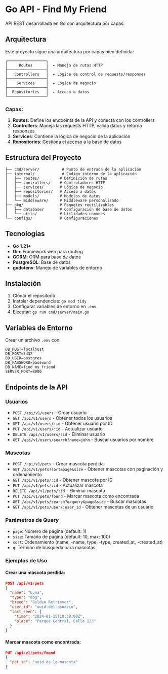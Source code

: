 # Go API - Find My Friend

API REST desarrollada en Go con arquitectura por capas.

## Arquitectura

Este proyecto sigue una arquitectura por capas bien definida:

```
┌─────────────────┐
│     Routes      │  ← Manejo de rutas HTTP
├─────────────────┤
│   Controllers   │  ← Lógica de control de requests/responses
├─────────────────┤
│    Services     │  ← Lógica de negocio
├─────────────────┤
│  Repositories   │  ← Acceso a datos
└─────────────────┘
```

### Capas:

1. **Routes**: Define los endpoints de la API y conecta con los controllers
2. **Controllers**: Maneja las requests HTTP, valida datos y retorna responses
3. **Services**: Contiene la lógica de negocio de la aplicación
4. **Repositories**: Gestiona el acceso a la base de datos

## Estructura del Proyecto

```
├── cmd/server/          # Punto de entrada de la aplicación
├── internal/            # Código interno de la aplicación
│   ├── routes/         # Definición de rutas
│   ├── controllers/    # Controladores HTTP
│   ├── services/       # Lógica de negocio
│   ├── repositories/   # Acceso a datos
│   ├── models/         # Modelos de datos
│   └── middleware/     # Middleware personalizado
├── pkg/                # Paquetes reutilizables
│   ├── database/       # Configuración de base de datos
│   └── utils/          # Utilidades comunes
└── configs/            # Configuraciones
```

## Tecnologías

- **Go 1.21+**
- **Gin**: Framework web para routing
- **GORM**: ORM para base de datos
- **PostgreSQL**: Base de datos
- **godotenv**: Manejo de variables de entorno

## Instalación

1. Clonar el repositorio
2. Instalar dependencias: `go mod tidy`
3. Configurar variables de entorno en `.env`
4. Ejecutar: `go run cmd/server/main.go`

## Variables de Entorno

Crear un archivo `.env` con:

```env
DB_HOST=localhost
DB_PORT=5432
DB_USER=postgres
DB_PASSWORD=password
DB_NAME=find_my_friend
SERVER_PORT=8080
```

## Endpoints de la API

### Usuarios
- `POST /api/v1/users` - Crear usuario
- `GET /api/v1/users` - Obtener todos los usuarios
- `GET /api/v1/users/:id` - Obtener usuario por ID
- `PUT /api/v1/users/:id` - Actualizar usuario
- `DELETE /api/v1/users/:id` - Eliminar usuario
- `GET /api/v1/users/search?name=john` - Buscar usuarios por nombre

### Mascotas
- `POST /api/v1/pets` - Crear mascota perdida
- `GET /api/v1/pets?sort&page&size` - Obtener mascotas con paginación y ordenamiento
- `GET /api/v1/pets/:id` - Obtener mascota por ID
- `PUT /api/v1/pets/:id` - Actualizar mascota
- `DELETE /api/v1/pets/:id` - Eliminar mascota
- `PUT /api/v1/pets/found` - Marcar mascota como encontrada
- `GET /api/v1/pets/search?q=query&page&size` - Buscar mascotas
- `GET /api/v1/pets/user/:user_id` - Obtener mascotas de un usuario

### Parámetros de Query
- `page`: Número de página (default: 1)
- `size`: Tamaño de página (default: 10, max: 100)
- `sort`: Ordenamiento (name, -name, type, -type, created_at, -created_at)
- `q`: Término de búsqueda para mascotas

### Ejemplos de Uso

#### Crear una mascota perdida:
```json
POST /api/v1/pets
{
  "name": "Luna",
  "type": "dog",
  "breed": "Golden Retriever",
  "user_id": "uuid-del-usuario",
  "last_seen": {
    "time": "2024-01-15T10:30:00Z",
    "place": "Parque Central, Calle 123"
  }
}
```

#### Marcar mascota como encontrada:
```json
PUT /api/v1/pets/found
{
  "pet_id": "uuid-de-la-mascota"
}
``` 